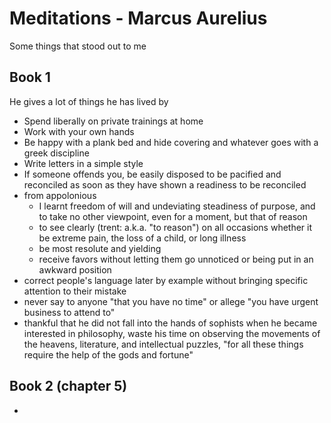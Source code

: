 # Meditations - Marcus Aurelius

Some things that stood out to me


## Book 1

He gives a lot of things he has lived by

- Spend liberally on private trainings at home
- Work with your own hands
- Be happy with a plank bed and hide covering and whatever goes with a greek discipline
- Write letters in a simple style
- If someone offends you, be easily disposed to be pacified and reconciled as soon as they have shown a readiness to be reconciled
- from appolonious 
	- I learnt freedom of will and undeviating steadiness of purpose, and to take no other viewpoint, even for a moment, but that of reason
	- to see clearly (trent: a.k.a. "to reason") on all occasions whether it be extreme pain, the loss of a child, or long illness
	- be most resolute and yielding
	- receive favors without letting them go unnoticed or being put in an awkward position
- correct people's language later by example without bringing specific attention to their mistake
- never say to anyone "that you have no time" or allege "you have urgent business to attend to"
- thankful that he did not fall into the hands of sophists when he became interested in philosophy, waste his time on observing the movements of the heavens, literature, and intellectual puzzles, "for all these things require the help of the gods and fortune"


## Book 2 (chapter 5)

- 